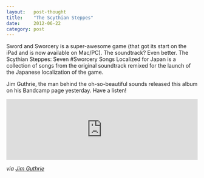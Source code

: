 ```yaml
---
layout:   post-thought
title:    "The Scythian Steppes"
date:     2012-06-22
category: post
---
```


Sword and Sworcery is a super-awesome game (that got its start on the iPad and is now available on Mac/PC). The soundtrack? Even better. The Scythian Steppes: Seven #Sworcery Songs Localized for Japan is a collection of songs from the original soundtrack remixed for the launch of the Japanese localization of the game.

Jim Guthrie, the man behind the oh-so-beautiful sounds released this album on his Bandcamp page yesterday. Have a listen!

<iframe style="border: 0; width: 100%; height: 160px;" src="http://bandcamp.com/EmbeddedPlayer/album=4145397847/size=large/bgcol=ffffff/linkcol=07d0eb/tracklist=false/artwork=small/transparent=true/" seamless><a href="http://jimguthrie.bandcamp.com/album/the-scythian-steppes-seven-sworcery-songs-localized-for-japan">The Scythian Steppes: Seven #Sworcery Songs Localized for Japan by Jim Guthrie</a></iframe>

*via [Jim Guthrie](http://jimguthrie.bandcamp.com/album/the-scythian-steppes-seven-sworcery-songs-localized-for-japan)*
